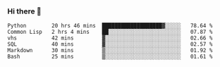 ### Hi there 👋

<!--
**gustavkrist/gustavkrist** is a ✨ _special_ ✨ repository because its `README.md` (this file) appears on your GitHub profile.

Here are some ideas to get you started:

- 🔭 I’m currently working on ...
- 🌱 I’m currently learning ...
- 👯 I’m looking to collaborate on ...
- 🤔 I’m looking for help with ...
- 💬 Ask me about ...
- 📫 How to reach me: ...
- 😄 Pronouns: ...
- ⚡ Fun fact: ...
-->

<!--START_SECTION:waka-->

```text
Python        20 hrs 46 mins  ███████████████████▓░░░░░   78.64 %
Common Lisp   2 hrs 4 mins    ██░░░░░░░░░░░░░░░░░░░░░░░   07.87 %
vhs           42 mins         ▓░░░░░░░░░░░░░░░░░░░░░░░░   02.66 %
SQL           40 mins         ▓░░░░░░░░░░░░░░░░░░░░░░░░   02.57 %
Markdown      30 mins         ▒░░░░░░░░░░░░░░░░░░░░░░░░   01.92 %
Bash          25 mins         ▒░░░░░░░░░░░░░░░░░░░░░░░░   01.61 %
```

<!--END_SECTION:waka-->
